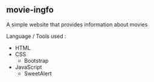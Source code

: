 ## movie-ingfo
A simple website that provides information about movies

Language / Tools used :
- HTML
- CSS
  - Bootstrap
- JavaScript
  - SweetAlert
